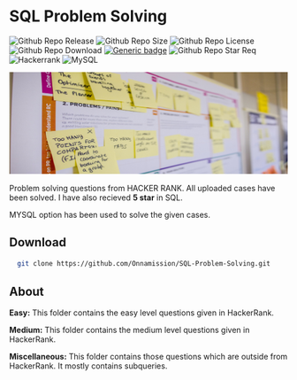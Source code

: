 # SQL Problem Solving

![Github Repo Release](https://img.shields.io/github/release-date/Onnamission/SQL-Problem-Solving)
![Github Repo Size](https://img.shields.io/github/repo-size/Onnamission/SQL-Problem-Solving)
![Github Repo License](https://img.shields.io/github/license/Onnamission/SQL-Problem-Solving)
![Github Repo Download](https://img.shields.io/github/downloads/Onnamission/SQL-Problem-Solving/total)
[![Generic badge](https://img.shields.io/badge/maintained-yes-<COLOR>.svg)](https://shields.io/)
![Github Repo Star Req](https://img.shields.io/badge/%F0%9F%8C%9F-If%20Useful-BC4E99)
<br>
![Hackerrank](https://img.shields.io/badge/Hackerrank-05192D?style=for-the-badge&logo=hackerrank&logoColor=03E860)
![MySQL](https://img.shields.io/badge/mysql-00758F.svg?style=for-the-badge&logo=mysql&logoColor=white)

![Wallpaper](Images/wallpaper.png)

Problem solving questions from HACKER RANK. All uploaded cases have been solved. I have also recieved **5 star** in SQL.

MYSQL option has been used to solve the given cases.

## Download

```bash
  git clone https://github.com/Onnamission/SQL-Problem-Solving.git
```

## About

**Easy:** This folder contains the easy level questions given in HackerRank.

**Medium:** This folder contains the medium level questions given in HackerRank.

**Miscellaneous:** This folder contains those questions which are outside from HackerRank. It mostly contains subqueries.
